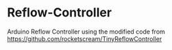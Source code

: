 # Reflow-Controller
Arduino Reflow Controller using the modified code from https://github.com/rocketscream/TinyReflowController
